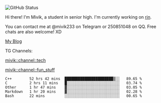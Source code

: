 ![GitHub Status](https://github-readme-stats.vercel.app/api?show_icons=true&username=Mivik)

Hi there! I'm Mivik, a student in senior high. I'm currently working on [rin](https://github.com/Mivik/rin).

You can contact me at @mivik233 on Telegram or 250851048 on QQ. Free chats are also welcome! XD

[My Blog](https://mivik.gitee.io)

TG Channels:

[mivik::channel::tech](https://t.me/mivik_channel_tech/)

[mivik::channel::fun_stuff](https://t.me/mivik_channel_fun_stuff/)

<!--START_SECTION:waka-->
```text
C++        52 hrs 42 mins  ██████████████████████▒░░   89.65 % 
C          2 hrs 11 mins   █░░░░░░░░░░░░░░░░░░░░░░░░   03.74 % 
Other      1 hr 47 mins    ▓░░░░░░░░░░░░░░░░░░░░░░░░   03.05 % 
Markdown   1 hr 20 mins    ▓░░░░░░░░░░░░░░░░░░░░░░░░   02.28 % 
Bash       22 mins         ░░░░░░░░░░░░░░░░░░░░░░░░░   00.65 % 
```
<!--END_SECTION:waka-->
